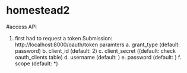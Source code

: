 # homestead2

#access API
1. first had to request a token
Submission: http://localhost:8000/oauth/token
paramters
a. grant_type  (default: password)
b. client_id (default: 2)
c. client_secret ((default: check oauth_clients table)
d. username (default: <your login username>)
e. password (default: <your login password>)
f. scope (default: *)


